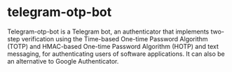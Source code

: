 # telegram-otp-bot
Telegram-otp-bot is a Telegram bot, an authenticator that implements two-step verification using the Time-based One-time Password Algorithm (TOTP) and HMAC-based One-time Password Algorithm (HOTP) and text messaging, for authenticating users of software applications. It can also be an alternative to Google Authenticator.
